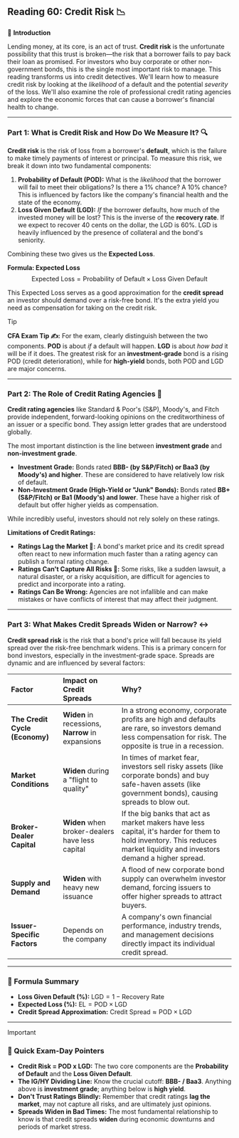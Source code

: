 ## Reading 60: Credit Risk 📉

🎯 **Introduction**

Lending money, at its core, is an act of trust. **Credit risk** is the unfortunate possibility that this trust is broken—the risk that a borrower fails to pay back their loan as promised. For investors who buy corporate or other non-government bonds, this is the single most important risk to manage. This reading transforms us into credit detectives. We'll learn how to measure credit risk by looking at the *likelihood* of a default and the potential *severity* of the loss. We'll also examine the role of professional credit rating agencies and explore the economic forces that can cause a borrower's financial health to change.

---

### Part 1: What is Credit Risk and How Do We Measure It? 🔍

**Credit risk** is the risk of loss from a borrower's **default**, which is the failure to make timely payments of interest or principal. To measure this risk, we break it down into two fundamental components:

1.  **Probability of Default (POD):** What is the *likelihood* that the borrower will fail to meet their obligations? Is there a 1% chance? A 10% chance? This is influenced by factors like the company's financial health and the state of the economy.
2.  **Loss Given Default (LGD):** *If* the borrower defaults, how much of the invested money will be lost? This is the inverse of the **recovery rate**. If we expect to recover 40 cents on the dollar, the LGD is 60%. LGD is heavily influenced by the presence of collateral and the bond's seniority.

Combining these two gives us the **Expected Loss**.

**Formula: Expected Loss**
$$\text{Expected Loss} = \text{Probability of Default} \times \text{Loss Given Default}$$

This Expected Loss serves as a good approximation for the **credit spread** an investor should demand over a risk-free bond. It's the extra yield you need as compensation for taking on the credit risk.

> [!TIP]
> **CFA Exam Tip ✍️:** For the exam, clearly distinguish between the two components. **POD** is about *if* a default will happen. **LGD** is about *how bad* it will be if it does. The greatest risk for an **investment-grade** bond is a rising POD (credit deterioration), while for **high-yield** bonds, both POD and LGD are major concerns.

---

### Part 2: The Role of Credit Rating Agencies 🏅

**Credit rating agencies** like Standard & Poor's (S&P), Moody's, and Fitch provide independent, forward-looking opinions on the creditworthiness of an issuer or a specific bond. They assign letter grades that are understood globally.

The most important distinction is the line between **investment grade** and **non-investment grade**.



* **Investment Grade:** Bonds rated **BBB- (by S&P/Fitch) or Baa3 (by Moody's) and higher**. These are considered to have relatively low risk of default.
* **Non-Investment Grade (High-Yield or "Junk" Bonds):** Bonds rated **BB+ (S&P/Fitch) or Ba1 (Moody's) and lower**. These have a higher risk of default but offer higher yields as compensation.

While incredibly useful, investors should not rely solely on these ratings.

**Limitations of Credit Ratings:**
* **Ratings Lag the Market 🐢:** A bond's market price and its credit spread often react to new information much faster than a rating agency can publish a formal rating change.
* **Ratings Can't Capture All Risks 🎲:** Some risks, like a sudden lawsuit, a natural disaster, or a risky acquisition, are difficult for agencies to predict and incorporate into a rating.
* **Ratings Can Be Wrong:** Agencies are not infallible and can make mistakes or have conflicts of interest that may affect their judgment.

---

### Part 3: What Makes Credit Spreads Widen or Narrow? ↔️

**Credit spread risk** is the risk that a bond's price will fall because its yield spread over the risk-free benchmark widens. This is a primary concern for bond investors, especially in the investment-grade space. Spreads are dynamic and are influenced by several factors:

| Factor | Impact on Credit Spreads | Why? |
| :--- | :--- | :--- |
| **The Credit Cycle (Economy)** | **Widen** in recessions, **Narrow** in expansions | In a strong economy, corporate profits are high and defaults are rare, so investors demand less compensation for risk. The opposite is true in a recession. |
| **Market Conditions** | **Widen** during a "flight to quality" | In times of market fear, investors sell risky assets (like corporate bonds) and buy safe-haven assets (like government bonds), causing spreads to blow out. |
| **Broker-Dealer Capital** | **Widen** when broker-dealers have less capital | If the big banks that act as market makers have less capital, it's harder for them to hold inventory. This reduces market liquidity and investors demand a higher spread. |
| **Supply and Demand** | **Widen** with heavy new issuance | A flood of new corporate bond supply can overwhelm investor demand, forcing issuers to offer higher spreads to attract buyers. |
| **Issuer-Specific Factors** | Depends on the company | A company's own financial performance, industry trends, and management decisions directly impact its individual credit spread. |

---

### 🧪 Formula Summary

* **Loss Given Default (%):** $\text{LGD} = 1 - \text{Recovery Rate}$
* **Expected Loss (%):** $\text{EL} = \text{POD} \times \text{LGD}$
* **Credit Spread Approximation:** $\text{Credit Spread} \approx \text{POD} \times \text{LGD}$

---

> [!IMPORTANT]
> ### 🎯 Quick Exam-Day Pointers
>
> * **Credit Risk = POD x LGD:** The two core components are the **Probability of Default** and the **Loss Given Default**.
> * **The IG/HY Dividing Line:** Know the crucial cutoff: **BBB- / Baa3**. Anything above is **investment grade**; anything below is **high yield**.
> * **Don't Trust Ratings Blindly:** Remember that credit ratings **lag the market**, may not capture all risks, and are ultimately just opinions.
> * **Spreads Widen in Bad Times:** The most fundamental relationship to know is that credit spreads **widen** during economic downturns and periods of market stress.